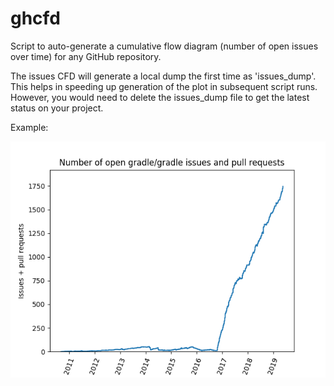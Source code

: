 # ghcfd
Script to auto-generate a cumulative flow diagram (number of open issues over time) for any GitHub repository.

The issues CFD will generate a local dump the first time as 'issues_dump'. This helps in speeding up generation of the plot in subsequent script runs. However, you would need to delete the issues_dump file to get the latest status on your project.

Example:

![example](gradle_plot_2019-05-25.png)

